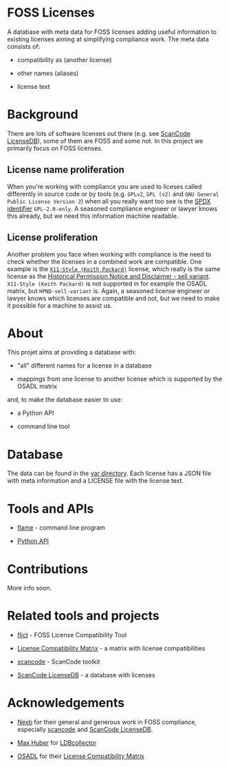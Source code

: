 <!--
SPDX-FileCopyrightText: 2023 Henrik Sandklef <hesa@sandklef.com>

SPDX-License-Identifier: GPL-3.0-or-later
-->

# FOSS Licenses 

A database with meta data for FOSS licenses adding useful information to existing licenses aiming at simplifying compliance work. The meta data consists of:

* compatibility as (another license)

* other names (aliases)

* license text

# Background

There are lots of software licenses out there (e.g. see [ScanCode LicenseDB](https://scancode-licensedb.aboutcode.org/)), some of them are FOSS and some not. In this project we primarily focus on FOSS licenses.

## License name proliferation

When you're working with compliance you are used to liceses called differently in source code or by tools (e.g. `GPLv2`, `GPL (v2)` and `GNU General Public License Version 2`) when all you really want too see is the [SPDX identifier](https://spdx.org/licenses/) `GPL-2.0-only`. A seasoned compliance engineer or lawyer knows this already, but we need this information machine readable.

## License proliferation

Another problem you face when working with compliance is the need to check whether the licenses in a combined work are compatible. One example is the [`X11-Style (Keith Packard)`](https://scancode-licensedb.aboutcode.org/x11-keith-packard.html) license, which really is the same license as the [Historical Permission Notice and Disclaimer - sell variant](https://spdx.org/licenses/HPND-sell-variant.html). `X11-Style (Keith Packard)` is not supported in for example the OSADL matrix, but `HPND-sell-variant` is. Again, a seasoned license engineer or lawyer knows which licenses are compatible and not, but we need to make it possible for a machine to assist us. 

# About

This projet aims at providing a database with:

* "all" different names for a license in a database

* mappings from one license to another license which is supported by the OSADL matrix

and, to make the database easier to use:

* a Python API

* command line tool

# Database

The data can be found in the [var directory](https://github.com/hesa/foss-licenses/tree/main/var). Each license has a JSON file with meta information and a LICENSE file with the license text.

# Tools and APIs

* [flame](https://github.com/hesa/foss-licenses/blob/main/FLAME.md) - command line program

* [Python API](https://github.com/hesa/foss-licenses/blob/main/PYTHON_API.md)

# Contributions

More info soon.

# Related tools and projects

* [flict](https://github.com/vinland-technology/flict) - FOSS License Compatibility Tool 

* [License Compatibility Matrix](https://www.osadl.org/Access-to-raw-data.oss-compliance-raw-data-access.0.html) - a matrix with license compatibilities

* [scancode](https://github.com/nexB/scancode-toolkit) - ScanCode toolkit

* [ScanCode LicenseDB](https://scancode-licensedb.aboutcode.org/) - a database with licenses

# Acknowledgements

* [Nexb](https://www.nexb.com/) for their general and generous work in FOSS compliance, especially [scancode](https://github.com/nexB/scancode-toolkit) and [ScanCode LicenseDB](https://scancode-licensedb.aboutcode.org/).


* [Max Huber](https://github.com/maxhbr) for [LDBcollector](https://github.com/maxhbr/LDBcollector)

* [OSADL](https://www.osadl.org) for their [License Compatibility Matrix](https://www.osadl.org/Access-to-raw-data.oss-compliance-raw-data-access.0.html)
